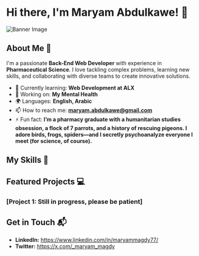 # Hi there, I'm Maryam Abdulkawe! 👋

![Banner Image](![image](https://github.com/user-attachments/assets/8ab3e768-e5ef-4502-992d-c9e0d4fd4b22)
)

## About Me 🚀

I'm a passionate **Back-End Web Developer** with experience in **Pharmaceutical Science**. I love tackling complex problems, learning new skills, and collaborating with diverse teams to create innovative solutions.

- 🌱 Currently learning: **Web Development at ALX**
- 🔭 Working on: **My Mental Health**
- 🌍 Languages: **English, Arabic**
- 📫 How to reach me: **maryam.abdulkawe@gmail.com**
- ⚡ Fun fact: **I’m a pharmacy graduate with a humanitarian studies obsession, a flock of 7 parrots, and a history of rescuing pigeons. I adore birds, frogs, spiders—and I secretly psychoanalyze everyone I meet (for science, of course).**

## My Skills 🧠


## Featured Projects 💻

### [Project 1: Still in progress, please be patient]


## Get in Touch 📬

- **LinkedIn:** https://www.linkedin.com/in/maryammagdy77/
- **Twitter:** https://x.com/_maryam_magdy


